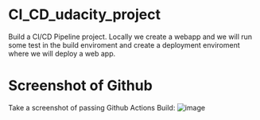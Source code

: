 # CI_CD_udacity_project
Build a CI/CD Pipeline project. Locally we create a webapp and we will run some test in the build enviroment
and create a deployment enviroment where we will deploy a web app.

# Screenshot of Github
Take a screenshot of passing Github Actions Build:
![image](https://user-images.githubusercontent.com/27867802/182521500-86f6d9ba-4913-4ca7-85d2-9e13776db1f7.png)

